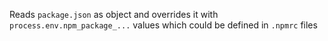 Reads `package.json` as object and overrides it with `process.env.npm_package_...` values which could be defined in `.npmrc` files
